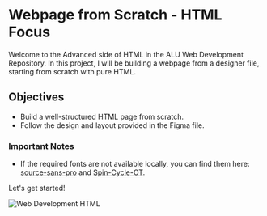 # Webpage from Scratch - HTML Focus
Welcome to the Advanced side of HTML in the ALU Web Development Repository. In this project, I will be building a webpage from a designer file, starting from scratch with pure HTML.

## Objectives

- Build a well-structured HTML page from scratch.
- Follow the design and layout provided in the Figma file.


### Important Notes

- If the required fonts are not available locally, you can find them here: [source-sans-pro](https://fonts.google.com/specimen/Source+Sans+Pro) and [Spin-Cycle-OT](https://www.fontsquirrel.com/fonts/Spin-Cycle).

Let's get started!

<img alt="Web Development HTML" src="https://www.pexels.com/photo/close-up-photo-of-programming-of-codes-546819/">
